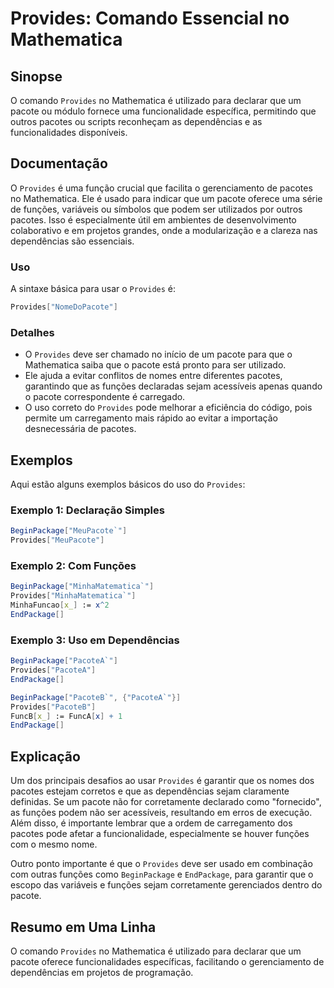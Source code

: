 <!--
Meta Description: # Provides: Comando Essencial no Mathematica ## Sinopse O comando `Provides` no Mathematica é utilizado para declarar que um pacote ou módulo fornece ...
Meta Keywords: provides, que, mathematica, pacote, para
-->

# Provides: Comando Essencial no Mathematica

## Sinopse
O comando `Provides` no Mathematica é utilizado para declarar que um pacote ou módulo fornece uma funcionalidade específica, permitindo que outros pacotes ou scripts reconheçam as dependências e as funcionalidades disponíveis.

## Documentação
O `Provides` é uma função crucial que facilita o gerenciamento de pacotes no Mathematica. Ele é usado para indicar que um pacote oferece uma série de funções, variáveis ou símbolos que podem ser utilizados por outros pacotes. Isso é especialmente útil em ambientes de desenvolvimento colaborativo e em projetos grandes, onde a modularização e a clareza nas dependências são essenciais.

### Uso
A sintaxe básica para usar o `Provides` é:

```mathematica
Provides["NomeDoPacote"]
```

### Detalhes
- O `Provides` deve ser chamado no início de um pacote para que o Mathematica saiba que o pacote está pronto para ser utilizado.
- Ele ajuda a evitar conflitos de nomes entre diferentes pacotes, garantindo que as funções declaradas sejam acessíveis apenas quando o pacote correspondente é carregado.
- O uso correto do `Provides` pode melhorar a eficiência do código, pois permite um carregamento mais rápido ao evitar a importação desnecessária de pacotes.

## Exemplos
Aqui estão alguns exemplos básicos do uso do `Provides`:

### Exemplo 1: Declaração Simples
```mathematica
BeginPackage["MeuPacote`"]
Provides["MeuPacote"]
```

### Exemplo 2: Com Funções
```mathematica
BeginPackage["MinhaMatematica`"]
Provides["MinhaMatematica`"]
MinhaFuncao[x_] := x^2
EndPackage[]
```

### Exemplo 3: Uso em Dependências
```mathematica
BeginPackage["PacoteA`"]
Provides["PacoteA"]
EndPackage[]

BeginPackage["PacoteB`", {"PacoteA`"}]
Provides["PacoteB"]
FuncB[x_] := FuncA[x] + 1
EndPackage[]
```

## Explicação
Um dos principais desafios ao usar `Provides` é garantir que os nomes dos pacotes estejam corretos e que as dependências sejam claramente definidas. Se um pacote não for corretamente declarado como "fornecido", as funções podem não ser acessíveis, resultando em erros de execução. Além disso, é importante lembrar que a ordem de carregamento dos pacotes pode afetar a funcionalidade, especialmente se houver funções com o mesmo nome. 

Outro ponto importante é que o `Provides` deve ser usado em combinação com outras funções como `BeginPackage` e `EndPackage`, para garantir que o escopo das variáveis e funções sejam corretamente gerenciados dentro do pacote.

## Resumo em Uma Linha
O comando `Provides` no Mathematica é utilizado para declarar que um pacote oferece funcionalidades específicas, facilitando o gerenciamento de dependências em projetos de programação.